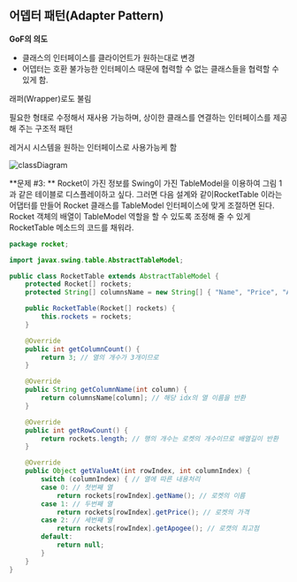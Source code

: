 ## 어뎁터 패턴(Adapter Pattern)

**GoF의 의도**

* 클래스의 인터페이스를 클라이언트가 원하는대로 변경
* 어뎁터는 호환 불가능한 인터페이스 때문에 협력할 수 없는 클래스들을 협력할 수 있게 함.

래퍼(Wrapper)로도 불림

필요한 형태로 수정해서 재사용 가능하며, 상이한 클래스를 연결하는 인터페이스를 제공해 주는 구조적 패턴

레거시 시스템을 원하는 인터페이스로 사용가능케 함

![classDiagram](C:\Users\rkdud\Desktop\Java-Design-Pattern\Adapter_pattern\classDiagram.PNG)



**문제 #3: ** Rocket이 가진 정보를 Swing이 가진 TableModel을 이용하여 그림 1과 같은 테이블로 디스플레이하고 싶다. 그러면 다음 설계와 같이RocketTable 이라는 어댑터를 만들어 Rocket 클래스를 TableModel 인터페이스에 맞게 조절하면 된다. Rocket 객체의 배열이 TableModel 역할을 할 수 있도록 조정해 줄 수 있게 RocketTable 메소드의 코드를 채워라.

```java
package rocket;

import javax.swing.table.AbstractTableModel;

public class RocketTable extends AbstractTableModel {
	protected Rocket[] rockets;
	protected String[] columnsName = new String[] { "Name", "Price", "Apogee" };

	public RocketTable(Rocket[] rockets) {
		this.rockets = rockets;
	}

	@Override
	public int getColumnCount() {
		return 3; // 열의 개수가 3개이므로
	}

	@Override
	public String getColumnName(int column) {
		return columnsName[column]; // 해당 idx의 열 이름을 반환
	}

	@Override
	public int getRowCount() {
		return rockets.length; // 행의 개수는 로켓의 개수이므로 배열길이 반환
	}

	@Override
	public Object getValueAt(int rowIndex, int columnIndex) {
		switch (columnIndex) { // 열에 따른 내용처리
		case 0: // 첫번째 열
			return rockets[rowIndex].getName(); // 로켓의 이름
		case 1: // 두번째 열
			return rockets[rowIndex].getPrice(); // 로켓의 가격
		case 2: // 세번째 열
			return rockets[rowIndex].getApogee(); // 로캣의 최고점
		default:
			return null;
		}
	}
}
```